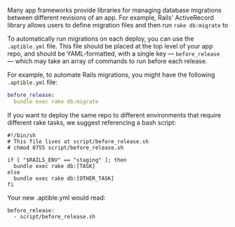 Many app frameworks provide libraries for managing database migrations between different revisions of an app. For example, Rails' ActiveRecord library allows users to define migration files and then run `rake db:migrate` to

To automatically run migrations on each deploy, you can use the `.aptible.yml` file. This file should be placed at the top level of your app repo, and should be YAML-formatted, with a single key — `before_release` — which may take an array of commands to run before each release.

For example, to automate Rails migrations, you might have the following `.aptible.yml` file:

```yaml
before_release:
  bundle exec rake db:migrate
```

If you want to deploy the same repo to different environments that require different rake tasks, we suggest referencing a bash script:

```
#!/bin/sh
# This file lives at script/before_release.sh
# chmod 0755 script/before_release.sh

if [ "$RAILS_ENV" == "staging" ]; then
  bundle exec rake db:[TASK]
else
  bundle exec rake db:[OTHER_TASK]
fi
```

Your new .aptible.yml would read:

```
before_release:
  - script/before_release.sh
```
